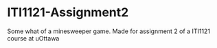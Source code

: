 # ITI1121-Assignment2
Some what of a minesweeper game. Made for assignment 2 of a ITI1121 course at uOttawa
